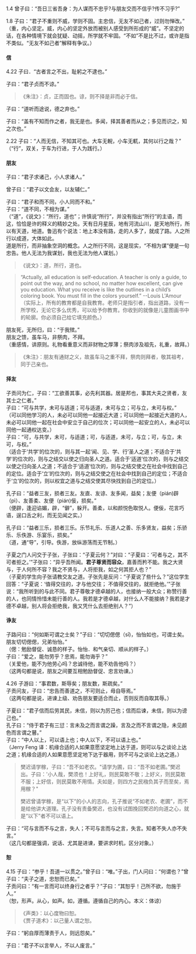 

1.4 曾子曰：“吾日三省吾身：为人谋而不忠乎?与朋友交而不信乎?传不习乎?”

1.8 子曰：“君子不重则不威，学则不固。主忠信，无友不如己者，过则勿惮改。”    
（重，内心坚定。威，内心的坚定外放而被别人感受到所形成的“威”。不坚定的话，在各种情境下就会犹疑、动摇，所学就不牢固。“不如”不是比不过，或许是指不类似。“无友不如己者”解释有争议。）

#### 信

4.22 子曰．“古者言之不出，耻躬之不逮也。”

子曰：“君子贞而不谅。”    
> 《朱注》：贞，正而固也。谅，则不择是非而必于信。

子曰：“道听而途说，德之弃也。”

子曰：“盖有不知而作之者，我无是也。多闻，择其善者而从之；多见而识之，知之次也。”

2.22 子曰：“人而无信，不知其可也。大车无輗，小车无軏，其何以行之哉？”    
（“行”，双关，于车为行进，于人为践行。）

#### 朋友

子曰：“君子求诸己，小人求诸人。”  

曾子曰：“君子以文会友，以友辅仁。”

子曰：“君子和而不同，小人同而不和。”    
子曰：“道不同，不相为谋。”    
（“道”，《说文》：“所行，道也”；许慎说“所行”，并没有指出“所行”的主语，而这，恰恰是许的释义的精妙之处。天有日月星辰，地有河流山川，是天地所行，所以有天道，地道。鲁迅有个说法：地上本没有路，走的人多了，就成了路。人之所行以成道，大体如此。    
道是所行，而非抽象空洞的概念。人之所行不同，这是现实，“不相为谋”便是一句忠告。他人无法为我谋划，我也无法为他人谋划。）
> 《说文》：道，所行，道也。   

> “Actually, all education is self-education. A teacher is only a guide, to point out the way, and no school, no matter how excellent, can give you education. What you receive is like the outlines in a child’s coloring book. You must fill in the colors yourself.” --Louis L'Amour      
> （实际上，所有的教育都是自我教育。老师只是指引者，指出道路，没有一所学校，无论它多么优秀，可以给予你教育。你收到的就像是儿童图画书中的轮廓。你必须自己给它填充颜色。）

朋友死，无所归，曰：“于我殡。”   
朋友之馈，虽车马，非祭肉，不拜。    
（重感情，讲原则。礼物看重意义而非财物之厚薄；祭肉涉及祖先，礼重，故拜。）    
> 《朱注》：朋友有通财之义，故虽车马之重不拜，祭肉则拜者，敬其祖考，同于己亲也。

#### 择友

子贡问为仁，子曰：“工欲善其事，必先利其器。居是邦也，事其大夫之贤者，友其士之仁者。”   
子曰：“可与共学，未可与适道；可与适道，未可与立；可与立，未可与权。”    
（可以同他学习的人，未必可以同他一起接近大道；可以同他一起接近大道的人，未必可以同他一起在社会中安立于自己的位次；可以同他一起安立的人，未必可以同他一起通权达变。）    
子曰：“可，与共学，未可，与适道；可，与适道，未可，与立；可，与立，未可，与权。”       
（适合于‘共学’的位次的，则与其一起‘闻、见、学、行’圣人之道；不适合于‘共学’的位次的，则与之结交以使之归向圣人之道。适合于‘适道’位次的，则与之结交以使之归向圣人之道；不适合于‘适道’位次的，则与之结交使之在社会中找到自己的定位。适合于‘立’的位次的，则与之结交使之在社会中找到自己的定位；不适合于‘立’的位次的，则以权宜之道与之结交使其尽快找到自己的定位。）

孔子曰：“益者三友，损者三友。友直、友谅、友多闻，益矣；友便（pián)辟（pì）、友善柔、友便（pián)佞，损矣。”    
（便辟，逢迎谄媚，辟，“僻”，躲开。善柔，以和颜悦色取悦人。便佞，花言巧语，逞口舌之利，而无见闻之实。）

孔子曰：“益者三乐，损者三乐。乐节礼乐、乐道人之善、乐多贤友，益矣；乐骄乐、乐佚游、乐宴乐，损矣。”   
（道，通“导”，引导。佚游，放纵游荡而无节制。）

子夏之门人问交于子张，子张曰：“子夏云何？”对曰：“子夏曰：‘可者与之，其不可者拒之。’”子张曰：“异乎吾所闻。**君子尊贤而容众**，嘉善而矜不能。我之大贤与，于人何所不容？我之不贤与，人将拒我，如之何其拒人也？”   
（子夏的学生向子张请教交友之道。子张先是反问：“子夏说了些什么？”这位学生回答：“子夏说：‘值得交往的，才与他交往； 不值得交往的，就拒绝他。’”子张说：“我所听到的与此不同。君子尊敬才德卓越的人，也接纳一般大众；称赞行善的人，也同情怜惜未能行善的人。我若是才德卓越，对什么人不能接纳？我若是才德不卓越，别人将会拒绝我，我又凭什么去拒绝别人？”）

#### 诤友

子路问曰：“何如斯可谓之士矣？”子曰：“切切偲偲（sī)，怡怡如也，可谓士矣。朋友切切偲偲，兄弟怡怡。”    
（偲：勉励督促、诚恳的样子。怡怡．和气亲切、顺从的样子。）    
子曰：“爱之，能勿劳乎？忠焉，能勿诲乎？”   
（关爱他，能不为他劳心吗？忠诚待他，能不劝告他吗？）    
（这两句都是说，朋友之间要互相勉励督促、忠言劝谏。）

4.26 子游曰：“事君数，斯辱矣；朋友数，斯疏矣。”    
子贡问友，子曰：“忠告而善道之，不可则止，毋自辱焉。”   
（这两句都是说，进谏上级、劝告朋友要适合而止，否则反而自取其辱。）

子夏曰：“君子信而后劳其民，未信，则以为厉己也；信而后谏，未信，则以为谤己也。”    
孔子曰：“侍于君子有三愆：言未及之而言谓之躁，言及之而不言谓之隐，未见颜色而言谓之瞽。”    
子曰：“中人以上，可以语上也；中人以下，不可以语上也。”    
（Jerry Feng 译：机缘合适的人如果意愿坚定地上达于道，则可以与之谈论上达之道；机缘合适的人如果意愿坚定地下达于器用，则不可与之谈论上达之道。）    
> 樊迟请学稼，子曰：“吾不如老农。"请学为圃，曰：“吾不如老圃。”樊迟出。子曰：'小人哉，樊须也！上好礼，则民莫敢不敬；上好义，则民莫敢不服；上好信，则民莫敢不用情。夫如是，则四方之民襁负其子而至矣，焉用稼？"
> 
> 樊迟曾请学稼，是“以下”的小人的志向，孔子推说“不如老农、老圃”，而不是给他讲大道理。孔子没有责备樊迟，也没有试图挽回樊迟的向道之心，就是“以下”者不可以语上。

子曰：“可与言而不与之言，失人；不可与言而与之言，失言。知者不失人亦不失言。”    
（这几句都是强调，说话、尤其是进谏，要讲求时机，区分对象。）

#### 恕

4.15 子曰：“参乎！吾道一以贯之。”曾子曰：“唯。”子出，门人问曰：“何谓也？”曾子曰：“夫子之道，忠恕而已矣。”   
子贡问曰：“有一言而可以终身行之者乎？”子曰：“其恕乎！己所不欲，勿施于人。”    
（恕，形声。从心，如声。如，遵循。遵循自己的内心。本义：体谅）   
> 《声类》：以心度物曰恕。   
> 《贾子道术》：以己量人谓之恕。

子曰：“躬自厚而薄责于人，则远怨矣。”

子曰：“君子不以言举人，不以人废言。”
